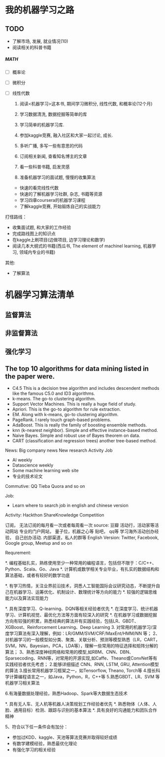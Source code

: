 # 我的机器学习之路

## TODO
* 了解市场, 发展, 就业情况(10)
* 阅读相关的科普书籍


##### MATH
- [ ] 概率论
- [ ] 微积分
- [ ] 线性代数


    1. 阅读<机器学习>这本书, 期间学习微积分, 线性代数, 和概率论(12个月)

    1. 学习数据清洗, 数据挖掘等简单的库
    2. 学习简单的机器学习库.
    3. 参加kaggle竞赛, 融入社区和大家一起讨论, 成长.
    4. 多听广播, 多写一些有意思的代码
    5. 订阅相关新闻, 查看知名博主的文章
    6. 看一些科普书籍, 启发灵感
    7. 准备机器学习的面试题, 慢慢的收集算法

    * 快速的看完线性代数
    * 快速的了解机器学习社群, 杂志, 书籍等资源
    * 学习四章coursera的机器学习课程
    * 了解kaggle竞赛, 开始锻炼自己的实战能力

打怪路线：
* 收集面试题, 和大家的工作经验
* 完成路线图上的知识点
* 在kaggle上刷项目(边做项目, 边学习理论和数学)
* 阅读几本大纲式的书籍(西瓜书, The element of machinel learning, 机器学习, 领域内专业的书籍)

其他:
* 了解算法


# 机器学习算法清单

## 监督算法

## 非监督算法

## 强化学习


## The top 10 algorithms for data mining listed in the paper were.

- C4.5 This is a decision tree algorithm and includes descendent methods like the famous C5.0 and ID3 algorithms.
- k-means. The go-to clustering algorithm.
- Support Vector Machines. This is really a huge field of study.
- Apriori. This is the go-to algorithm for rule extraction.
- EM. Along with k-means, go-to clustering algorithm.
- PageRank. I rarely touch graph-based problems.
- AdaBoost. This is really the family of boosting ensemble methods.
- knn (k-nearest neighbor). Simple and effective instance-based method.
- Naive Bayes. Simple and robust use of Bayes theorem on data.
- CART (classification and regression trees) another tree-based method.

News:
Big company news
New research
Activity
Job 

* AI weekly
* Datascience weekly
* Some machine learning web site
* 专业的技术论文

Commutive:
QQ
Tieba
Quora and so on

Job:
* Learn where to search job in english and chinese version

Activity:
Hackthon
ShareKnowledge
Competition

订阅， 无法订阅的每月看一次或者每周看一次
source:
豆瓣
活动行，活动家等活动网站
专业的门户网站， 量子位，机器之心等
贴吧， qq等
学习海外活动创办经验， 自己创办活动.
内部渠道，私人的群等
English Version:
Twitter, Facebook, Google group,
Meetup and so on


Requrement:

*. 编程基础扎实，熟练使用至少一种常用的编程语言，包括但不限于：C/C++、Python、Scala、Go、Java
*. 计算机或数学相关专业毕业，有扎实的数据结构和算法基础，或者有较好的数学功底

*. 有学习热情，关注业界前沿技术，洞悉人工智能国际会议研究动态，不断提升自己在机器学习、运筹优化、机制设计、数理统计等方向的能力
*. 较强的逻辑思维能力以及算法实现能力

*. 具有深度学习、Q-learning、DQN等相关经验者优先
*. 在深度学习、统计机器学习、计算机视觉、最优化方法等方面有较深入的研究
*. 在机器学习或数据挖掘方向有较强的积累，熟悉经典的算法并有实践经验，包括LR、GBDT、XGBoost、Reinforcement Learning、Deep Learning
3. 对常用的机器学习/深度学习算法有深入理解，例如：LR/GMM/SVM/CRF/MaxEnt/HMM/NN 等；
2、对机器学习的一般模型如分类、聚类、关联分析、预测等模型熟悉（LR，CART，SVM，NN，Bayesian，PCA，LDA等），理解一些常用的特征选择和矩阵分解的算法；
3、熟悉深度神经网络和常用的模型,如RBM、CNN、DBN、Sparsecoding、RNN等，对常用的开源实现,如Caffe、Theano或ConvNet等有实践经验者优先考虑；
2.能够详细描述 CNN、RNN, LSTM, GRU, Attention模型的算法
3.擅长常用机器学习框架之一，如Tensorflow, Theano, Torch等
4.擅长科学计算编程语言之一，如Java，Python，R，C++等
5.熟悉GBDT、LR、SVM 等机器学习相关算法

6.有海量数据处理经验，熟悉Hadoop、Spark等大数据生态技术

*. 具有无人车、无人机等机器人决策规划工作经验者优先
*. 熟悉物体（人体、人脸、通用目标）检测、跟踪与识别的基本算法
*. 具有良好的沟通能力和团队合作精神

5、符合以下任一条件会有加分：
* 参加过KDD、kaggle、天池等算法竞赛并取得较好成绩
* 有数学建模经验，熟悉最优化理论
* 有强化学习的相关经验
